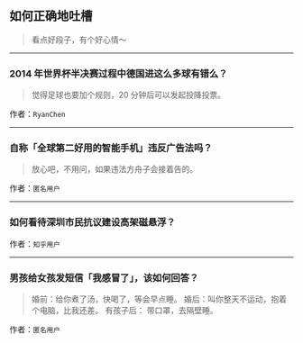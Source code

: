 ## 如何正确地吐槽

> 看点好段子，有个好心情～


 
---

### 2014 年世界杯半决赛过程中德国进这么多球有错么？

> 觉得足球也要加个规则，20 分钟后可以发起投降投票。


作者：`RyanChen`

---

### 自称「全球第二好用的智能手机」违反广告法吗？

> 放心吧，不用问，如果违法方舟子会接着告的。


作者：`匿名用户`

---

### 如何看待深圳市民抗议建设高架磁悬浮？

> 


作者：`知乎用户`

---

### 男孩给女孩发短信「我感冒了」，该如何回答？

> 婚前：给你煮了汤，快喝了，等会早点睡。
> 婚后：叫你整天不运动，抱着个电脑，比我还差。
> 有孩子后： 带口罩，去隔壁睡。


作者：`匿名用户`